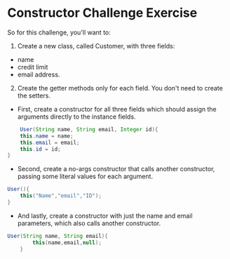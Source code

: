 # Constructor Challenge Exercise

So for this challenge, you'll want to:
1. Create a new class, called Customer, with three fields:
- name
- credit limit
- email address.
2. Create the getter methods only for each field.  You don't need to create the setters.
- First, create a constructor for all three fields which should assign the arguments directly to the instance fields.
```java
    User(String name, String email, Integer id){
    this.name = name;
    this.email = email;
    this.id = id;
}
```
- Second, create a no-args constructor that calls another constructor, passing some literal values for each argument.
```java
User(){
    this("Name","email","ID");
}
```
- And lastly, create a constructor with just the name and email parameters, which also calls another constructor.
```java
User(String name, String email){
        this(name,email,null);
    }
```